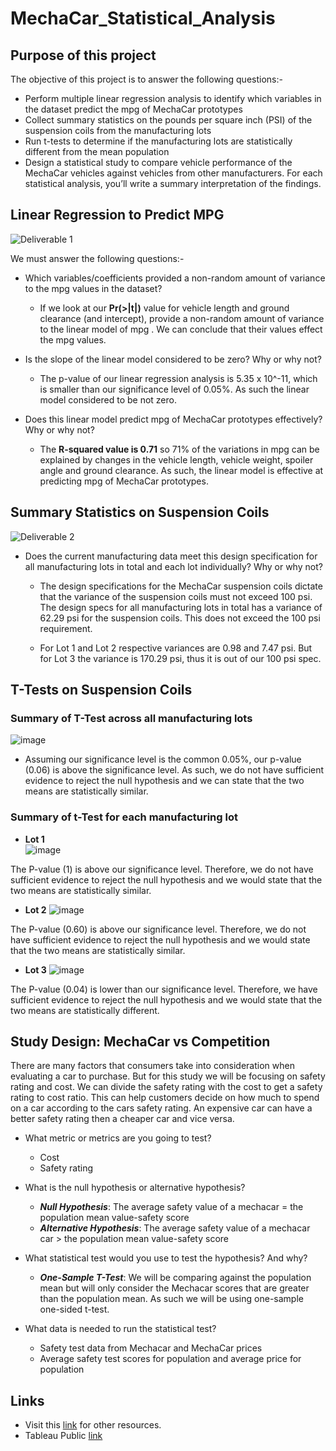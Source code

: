 # MechaCar_Statistical_Analysis

## Purpose of this project
The objective of this project is to answer the following questions:-

* Perform multiple linear regression analysis to identify which variables in the dataset predict the mpg of MechaCar prototypes
* Collect summary statistics on the pounds per square inch (PSI) of the suspension coils from the manufacturing lots
* Run t-tests to determine if the manufacturing lots are statistically different from the mean population
* Design a statistical study to compare vehicle performance of the MechaCar vehicles against vehicles from other manufacturers. For each statistical analysis, you’ll write a summary interpretation of the findings.

## Linear Regression to Predict MPG
![Deliverable 1](https://user-images.githubusercontent.com/93144225/155575589-e9cf21d9-b629-4c2d-9d3e-715336cabb46.png)

We must answer the following questions:-
* Which variables/coefficients provided a non-random amount of variance to the mpg values in the dataset?
  * If we look at our **Pr(>|t|)** value for vehicle length and ground clearance (and intercept), provide a non-random amount of variance to the linear model of mpg . We can conclude that their values effect the mpg values.


* Is the slope of the linear model considered to be zero? Why or why not?
  * The p-value of our linear regression analysis is 5.35 x 10^-11, which is smaller than our significance level of 0.05%. As such the linear model considered to be not zero.


* Does this linear model predict mpg of MechaCar prototypes effectively? Why or why not?  
  * The **R-squared value is 0.71** so 71% of the variations in mpg can be explained by changes in the vehicle length, vehicle weight, spoiler angle and ground clearance. As such, the linear model is effective at predicting mpg of MechaCar prototypes.


## Summary Statistics on Suspension Coils

![Deliverable 2](https://user-images.githubusercontent.com/93144225/155579997-73a4bfbf-c38d-4f71-a6d8-520dda14defc.png)

* Does the current manufacturing data meet this design specification for all manufacturing lots in total and each lot individually? Why or why not?

  * The design specifications for the MechaCar suspension coils dictate that the variance of the suspension coils must not exceed 100 psi. The design specs for all manufacturing lots in total has a variance of 62.29 psi for the suspension coils. This does not exceed the 100 psi requirement.

  * For Lot 1 and Lot 2 respective variances are 0.98 and 7.47 psi. But for Lot 3 the variance is 170.29 psi, thus it is out of our 100 psi spec.


## T-Tests on Suspension Coils

### Summary of T-Test across all manufacturing lots
![image](https://user-images.githubusercontent.com/93144225/155598749-8607cd05-2e51-4d5a-b888-a8a736491d8d.png)
* Assuming our significance level is the common 0.05%, our p-value (0.06) is above the significance level. As such, we do not have sufficient evidence to reject the null hypothesis and we can state that the two means are statistically similar.


### Summary of t-Test for each manufacturing lot

* **Lot 1**  
![image](https://user-images.githubusercontent.com/93144225/155600051-ddb4a229-51a4-47d8-9908-a067283551f6.png)

The P-value (1) is above our significance level. Therefore, we do not have sufficient evidence to reject the null hypothesis and we would state that the two means are statistically similar.


* **Lot 2**
![image](https://user-images.githubusercontent.com/93144225/155603479-deee13b6-0a85-4fa6-b141-eedf97aeb01e.png)

The P-value (0.60) is above our significance level. Therefore, we do not have sufficient evidence to reject the null hypothesis and we would state that the two means are statistically similar.


* **Lot 3**
![image](https://user-images.githubusercontent.com/93144225/155603608-f3df34b9-6963-4553-be1a-3782021cc5ef.png)

The P-value (0.04) is lower than our significance level. Therefore, we have sufficient evidence to reject the null hypothesis and we would state that the two means are statistically different.


## Study Design: MechaCar vs Competition

There are many factors that consumers take into consideration when evaluating a car to purchase. But for this study we will be focusing on safety rating and cost. We can divide the safety rating with the cost to get a safety rating to cost ratio. This can help customers decide on how much to spend on a car according to the cars safety rating. An expensive car can have a better safety rating then a cheaper car and vice versa.

* What metric or metrics are you going to test?
  *  Cost
  *  Safety rating

* What is the null hypothesis or alternative hypothesis?
  * **_Null Hypothesis_**: The average safety value of a mechacar = the population mean value-safety score
  * _**Alternative Hypothesis**_: The average safety value of a mechacar car > the population mean value-safety score

* What statistical test would you use to test the hypothesis? And why?
  * _**One-Sample T-Test**_: We will be comparing against the population mean but will only consider the Mechacar scores that are greater than the population mean. As such we will be using one-sample one-sided t-test.

* What data is needed to run the statistical test?
  * Safety test data from Mechacar and MechaCar prices
  * Average safety test scores for population and average price for population

## Links
  * Visit this [link](https://github.com/tanzimamin2/Bikesharing) for other resources.
  * Tableau Public [link](https://public.tableau.com/app/profile/tanzim.amin/viz/bikesharing_16451367548010/CheckoutTimesforUsers#1)
   

